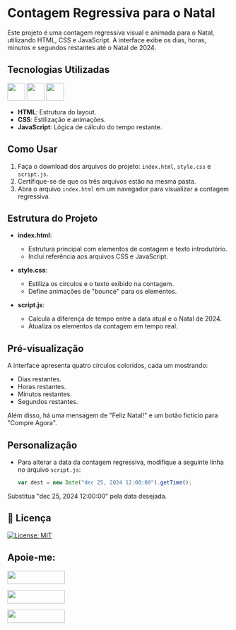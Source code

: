 # Contagem Regressiva para o Natal

Este projeto é uma contagem regressiva visual e animada para o Natal, utilizando HTML, CSS e JavaScript. A interface exibe os dias, horas, minutos e segundos restantes até o Natal de 2024.

## Tecnologias Utilizadas

<a href="https://programartudo.blogspot.com/2024/11/html-tudo-o-que-precisa-para-comecar.html" target="_blank"><img loading="lazy" src="https://cdn.jsdelivr.net/gh/devicons/devicon/icons/html5/html5-original.svg" width="40" height="40"/></a> <a href="https://programartudo.blogspot.com/2024/11/css-como-dar-estilo-ao-teu-website.html" target="_blank"><img loading="lazy" src="https://cdn.jsdelivr.net/gh/devicons/devicon/icons/css3/css3-original.svg" width="40" height="40"/></a> <a href="https://programartudo.blogspot.com/2024/11/javascript-linguagem-dinamica-da-web.html" target="_blank"><img loading="lazy" src="https://cdn.jsdelivr.net/gh/devicons/devicon/icons/javascript/javascript-original.svg" width="40" height="40"/></a>

- **HTML**: Estrutura do layout.
- **CSS**: Estilização e animações.
- **JavaScript**: Lógica de cálculo do tempo restante.

## Como Usar

1. Faça o download dos arquivos do projeto: `index.html`, `style.css` e `script.js`.
2. Certifique-se de que os três arquivos estão na mesma pasta.
3. Abra o arquivo `index.html` em um navegador para visualizar a contagem regressiva.

## Estrutura do Projeto

- **index.html**: 
  - Estrutura principal com elementos de contagem e texto introdutório.
  - Inclui referência aos arquivos CSS e JavaScript.

- **style.css**:
  - Estiliza os círculos e o texto exibido na contagem.
  - Define animações de "bounce" para os elementos.

- **script.js**:
  - Calcula a diferença de tempo entre a data atual e o Natal de 2024.
  - Atualiza os elementos da contagem em tempo real.

## Pré-visualização

A interface apresenta quatro círculos coloridos, cada um mostrando:
- Dias restantes.
- Horas restantes.
- Minutos restantes.
- Segundos restantes.

Além disso, há uma mensagem de "Feliz Natal!" e um botão fictício para "Compre Agora".

## Personalização

- Para alterar a data da contagem regressiva, modifique a seguinte linha no arquivo `script.js`:
  ```javascript
  var dest = new Date("dec 25, 2024 12:00:00").getTime();

Substitua "dec 25, 2024 12:00:00" pela data desejada.

## 📄 Licença

[![License: MIT](https://img.shields.io/badge/License-MIT-green.svg)](https://github.com/Ninja1375/Contagem-regressiva-para-natal/blob/main/LICENSE)

## Apoie-me:

<a href="https://buymeacoffee.com/antonio13" target="_blank"><img loading="lazy" src="https://img.buymeacoffee.com/button-api/?text=Buy%20me%20a%20coffee&emoji=&slug=seu_nome_de_usuario&button_colour=FFDD00&font_colour=000000&font_family=Cookie&outline_colour=000000&coffee_colour=ffffff" width="130" height="30"></a>

<a href="https://www.paypal.com/donate/?hosted_button_id=DN574F28FYUNG" target="_blank"><img loading="lazy" src="https://upload.wikimedia.org/wikipedia/commons/b/b5/PayPal.svg" width="130" height="30"></a>

<a href="https://github.com/sponsors/Ninja1375" target="_blank"><img loading="lazy" src="https://img.shields.io/badge/-Sponsor-ea4aaa?style=for-the-badge&logo=github&logoColor=white" width="130" height="30"></a>
